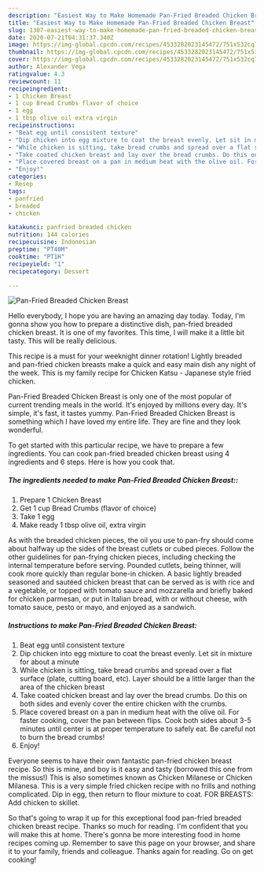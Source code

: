 ```yaml
---
description: "Easiest Way to Make Homemade Pan-Fried Breaded Chicken Breast"
title: "Easiest Way to Make Homemade Pan-Fried Breaded Chicken Breast"
slug: 1307-easiest-way-to-make-homemade-pan-fried-breaded-chicken-breast
date: 2020-07-21T04:31:37.340Z
image: https://img-global.cpcdn.com/recipes/4533282023145472/751x532cq70/pan-fried-breaded-chicken-breast-recipe-main-photo.jpg
thumbnail: https://img-global.cpcdn.com/recipes/4533282023145472/751x532cq70/pan-fried-breaded-chicken-breast-recipe-main-photo.jpg
cover: https://img-global.cpcdn.com/recipes/4533282023145472/751x532cq70/pan-fried-breaded-chicken-breast-recipe-main-photo.jpg
author: Alexander Vega
ratingvalue: 4.3
reviewcount: 11
recipeingredient:
- 1 Chicken Breast
- 1 cup Bread Crumbs flavor of choice
- 1 egg
- 1 tbsp olive oil extra virgin
recipeinstructions:
- "Beat egg until consistent texture"
- "Dip chicken into egg mixture to coat the breast evenly. Let sit in mixture for about a minute"
- "While chicken is sitting, take bread crumbs and spread over a flat surface (plate, cutting board, etc). Layer should be a little larger than the area of the chicken breast"
- "Take coated chicken breast and lay over the bread crumbs. Do this on both sides and evenly cover the entire chicken with the crumbs."
- "Place covered breast on a pan in medium heat with the olive oil. For faster cooking, cover the pan between flips. Cook both sides about 3-5 minutes until center is at proper temperature to safely eat. Be careful not to burn the bread crumbs!"
- "Enjoy!"
categories:
- Resep
tags:
- panfried
- breaded
- chicken

katakunci: panfried breaded chicken
nutrition: 144 calories
recipecuisine: Indonesian
preptime: "PT40M"
cooktime: "PT1H"
recipeyield: "1"
recipecategory: Dessert

---
```



![Pan-Fried Breaded Chicken Breast](https://img-global.cpcdn.com/recipes/4533282023145472/751x532cq70/pan-fried-breaded-chicken-breast-recipe-main-photo.jpg)

Hello everybody, I hope you are having an amazing day today. Today, I'm gonna show you how to prepare a distinctive dish, pan-fried breaded chicken breast. It is one of my favorites. This time, I will make it a little bit tasty. This will be really delicious.

This recipe is a must for your weeknight dinner rotation! Lightly breaded and pan-fried chicken breasts make a quick and easy main dish any night of the week. This is my family recipe for Chicken Katsu - Japanese style fried chicken.

Pan-Fried Breaded Chicken Breast is only one of the most popular of current trending meals in the world. It's enjoyed by millions every day. It's simple, it's fast, it tastes yummy. Pan-Fried Breaded Chicken Breast is something which I have loved my entire life. They are fine and they look wonderful.


To get started with this particular recipe, we have to prepare a few ingredients. You can cook pan-fried breaded chicken breast using 4 ingredients and 6 steps. Here is how you cook that.

##### The ingredients needed to make Pan-Fried Breaded Chicken Breast::

1. Prepare 1 Chicken Breast
1. Get 1 cup Bread Crumbs (flavor of choice)
1. Take 1 egg
1. Make ready 1 tbsp olive oil, extra virgin


As with the breaded chicken pieces, the oil you use to pan-fry should come about halfway up the sides of the breast cutlets or cubed pieces. Follow the other guidelines for pan-frying chicken pieces, including checking the internal temperature before serving. Pounded cutlets, being thinner, will cook more quickly than regular bone-in chicken. A basic lightly breaded seasoned and sautéed chicken breast that can be served as is with rice and a vegetable, or topped with tomato sauce and mozzarella and briefly baked for chicken parmesan, or put in Italian bread, with or without cheese, with tomato sauce, pesto or mayo, and enjoyed as a sandwich. 

##### Instructions to make Pan-Fried Breaded Chicken Breast:

1. Beat egg until consistent texture
1. Dip chicken into egg mixture to coat the breast evenly. Let sit in mixture for about a minute
1. While chicken is sitting, take bread crumbs and spread over a flat surface (plate, cutting board, etc). Layer should be a little larger than the area of the chicken breast
1. Take coated chicken breast and lay over the bread crumbs. Do this on both sides and evenly cover the entire chicken with the crumbs.
1. Place covered breast on a pan in medium heat with the olive oil. For faster cooking, cover the pan between flips. Cook both sides about 3-5 minutes until center is at proper temperature to safely eat. Be careful not to burn the bread crumbs!
1. Enjoy!


Everyone seems to have their own fantastic pan-fried chicken breast recipe. So this is mine, and boy is it easy and tasty (borrowed this one from the missus!) This is also sometimes known as Chicken Milanese or Chicken Milanesa. This is a very simple fried chicken recipe with no frills and nothing complicated. Dip in egg, then return to flour mixture to coat. FOR BREASTS: Add chicken to skillet. 

So that's going to wrap it up for this exceptional food pan-fried breaded chicken breast recipe. Thanks so much for reading. I'm confident that you will make this at home. There's gonna be more interesting food in home recipes coming up. Remember to save this page on your browser, and share it to your family, friends and colleague. Thanks again for reading. Go on get cooking!

